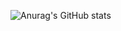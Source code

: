 ![Anurag's GitHub stats](https://github-readme-stats.vercel.app/api?username=Netamma&count_private=true&theme=onedark)
